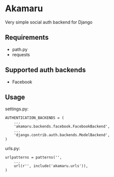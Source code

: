Akamaru
==================
Very simple social auth backend for Django 

Requirements
------------------
- path.py
- requests

Supported auth backends
------------------
- Facebook

Usage
------------------
settings.py:

    AUTHENTICATION_BACKENDS = (
        ...
        'akamaru.backends.facebook.FacebookBackend',
        ...
        'django.contrib.auth.backends.ModelBackend',
    )

urls.py:

    urlpatterns = patterns('',
        ...
        url(r'', include('akamaru.urls')),
    )

